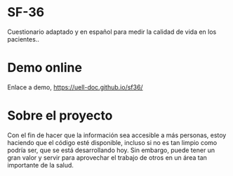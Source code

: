 # SF-36
Cuestionario adaptado y en español para medir la calidad de vida en los pacientes..

# Demo online
Enlace a demo, https://uell-doc.github.io/sf36/

# Sobre el proyecto
Con el fin de hacer que la información sea accesible a más personas, estoy haciendo que el código esté disponible, incluso si no es tan limpio como podría ser, que se está desarrollando hoy. Sin embargo, puede tener un gran valor y servir para aprovechar el trabajo de otros en un área tan importante de la salud.



